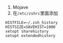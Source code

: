 1. Mojave
2. 在`/etc/zshrc`里面添加
```
HISTFILE=~/.zsh_history
HISTSIZE=SAVEHIST=1000
setopt sharehistory
setopt extendedhistory
```
